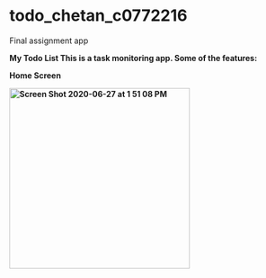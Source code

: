 # todo_chetan_c0772216
Final assignment app

<b>My Todo List 
This is a task monitoring app. Some of the features:
  
<b>Home Screen

<img width="321" alt="Screen Shot 2020-06-27 at 1 51 08 PM" src="https://user-images.githubusercontent.com/60823789/85930870-cef0ab80-b88d-11ea-8356-23d47681142a.png">

